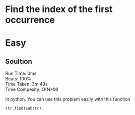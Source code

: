 Find the index of the first occurrence
=========
# Easy
## Soultion
Run Time: 0ms      
Beats: 100%      
Time Taken: 3m 49s      
Time Compexity: O(N*M)
  
In python, You can use this problem easily with this function  
```
str.find(substr)
```
